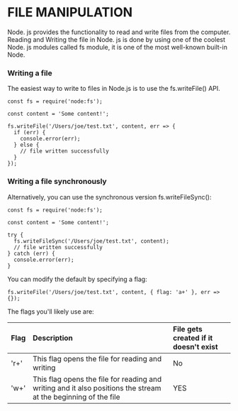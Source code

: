 # FILE MANIPULATION

Node. js provides the functionality to read and write files from the computer. Reading and Writing the file in Node. js is done by using one of the coolest Node. js modules called fs module, it is one of the most well-known built-in Node.

### Writing a file

The easiest way to write to files in Node.js is to use the fs.writeFile() API.

```node
const fs = require('node:fs');

const content = 'Some content!';

fs.writeFile('/Users/joe/test.txt', content, err => {
  if (err) {
    console.error(err);
  } else {
    // file written successfully
  }
});
```

### Writing a file synchronously

Alternatively, you can use the synchronous version fs.writeFileSync():

```node
const fs = require('node:fs');

const content = 'Some content!';

try {
  fs.writeFileSync('/Users/joe/test.txt', content);
  // file written successfully
} catch (err) {
  console.error(err);
}
```

You can modify the default by specifying a flag:
```node
fs.writeFile('/Users/joe/test.txt', content, { flag: 'a+' }, err => {});
```

The flags you'll likely use are:

|Flag	|Description					|File gets created if it doesn't exist|
|:------|:----------------------------------------------|:------------------------------------|
|'r+'   |This flag opens the file for reading and writing|	No			      |
|'w+'	|This flag opens the file for reading and writing and it also positions the stream at the beginning of the file|	YES	|



